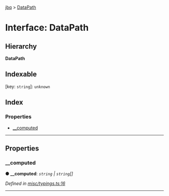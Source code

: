 [jbq](../README.md) > [DataPath](../interfaces/datapath.md)

# Interface: DataPath

## Hierarchy

**DataPath**

## Indexable

\[key: `string`\]:&nbsp;`unknown`
## Index

### Properties

* [__computed](datapath.md#__computed)

---

## Properties

<a id="__computed"></a>

###  __computed

**● __computed**: *`string` \| `string`[]*

*Defined in [misc/typings.ts:16](https://github.com/krnik/vjs-validator/blob/15e769b/src/misc/typings.ts#L16)*

___

